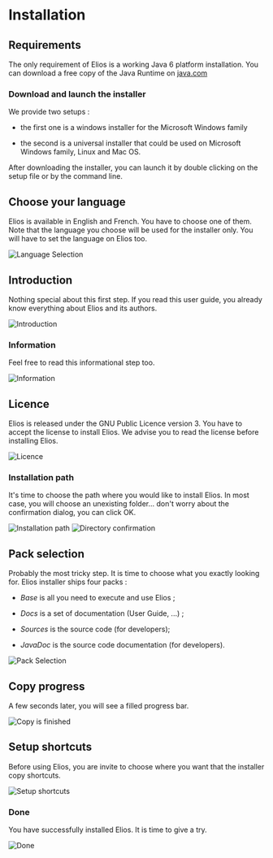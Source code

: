 Installation
============

Requirements
------------

The only requirement of Elios is a working Java 6 platform installation. You
can download a free copy of the Java Runtime on [java.com](http://java.com)

### Download and launch the installer

We provide two setups :

* the first one is a windows installer for the Microsoft Windows family

* the second is a universal installer that could be used on Microsoft Windows 
family, Linux and Mac OS.

After downloading the installer, you can launch it by double clicking on the setup file
or by the command line.

Choose your language
--------------------

Elios is available in English and French. You have to choose one of them. Note that
the language you choose will be used for the installer only. You will have to set 
the language on Elios too.

![Language Selection](assets/install/Install-01-Language_Selection.png "Language Selection")

Introduction
------------

Nothing special about this first step. If you read this user guide, you already know everything about
Elios and its authors.

![Introduction](assets/install/Install-02-Introduction.png "Introduction")

### Information

Feel free to read this informational step too.

![Information](assets/install/Install-03-Information.png "Information")

Licence
-------

Elios is released under the GNU Public Licence version 3. You have to accept the license to
install Elios. We advise you to read the license before installing Elios.

![Licence](assets/install/Install-04-Licence.png "Licence")

### Installation path

It's time to choose the path where you would like to install Elios. In most case, you will choose
an unexisting folder... don't worry about the confirmation dialog, you can click OK.

![Installation path](resources/install/Install-05a-Installation_Path.png "Installation path")
![Directory confirmation](resources/install/Install-05b-Directory_Confirmation.png "Directory confirmation")

Pack selection
--------------

Probably the most tricky step. It is time to choose what you exactly looking for. Elios installer ships four packs :

* *Base* is all you need to execute and use Elios ;

* *Docs* is a set of documentation (User Guide, ...) ;

* *Sources* is the source code (for developers);

* *JavaDoc* is the source code documentation (for developers).

![Pack Selection](assets/install/Install-06-Pack_Selection.png "Pack Selection")

Copy progress
-------------

A few seconds later, you will see a filled progress bar.

![Copy is finished](assets/install/Install-07-Copy_Finished.png "Copy is finished")

Setup shortcuts
---------------

Before using Elios, you are invite to choose where you want that the installer copy shortcuts.

![Setup shortcuts](assets/install/Install-08-Setup_Shortcuts.png "Setup shortcuts")

### Done

You have successfully installed Elios. It is time to give a try.

![Done](assets/install/Install-09-Done.png "Done")
